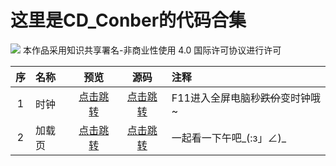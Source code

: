 # 这里是CD_Conber的代码合集
![](https://licensebuttons.net/l/by-nc/4.0/80x15.png)
本作品采用知识共享署名-非商业性使用 4.0 国际许可协议进行许可

|序|名称|预览|源码|注释|
|:-:|:-|:-:|:-:|:-|
|1| 时钟 |[点击跳转](https://gdconber.github.io/alltests/时钟 "猛戳！！！")|[点击跳转](https://github.com/GDConber/alltests/tree/master/%E6%97%B6%E9%92%9F "猛戳！！！")|F11进入全屏电脑秒~~跌价~~变时钟哦~|
|2|加载页| [点击跳转](https://gdconber.github.io/alltests/加载页 "猛戳！！！") |[点击跳转](https://github.com/GDConber/alltests/tree/master/%E5%8A%A0%E8%BD%BD%E9%A1%B5 "猛戳！！！")|一起看一下午吧_(:з」∠)_ |
